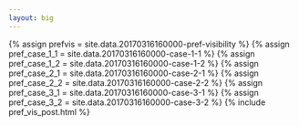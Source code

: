 ```yaml
---
layout: big
---
```

{% assign prefvis = site.data.20170316160000-pref-visibility %}
{% assign pref_case_1_1 = site.data.20170316160000-case-1-1 %}
{% assign pref_case_1_2 = site.data.20170316160000-case-1-2 %}
{% assign pref_case_2_1 = site.data.20170316160000-case-2-1 %}
{% assign pref_case_2_2 = site.data.20170316160000-case-2-2 %}
{% assign pref_case_3_1 = site.data.20170316160000-case-3-1 %}
{% assign pref_case_3_2 = site.data.20170316160000-case-3-2 %}
{% include pref_vis_post.html %}
